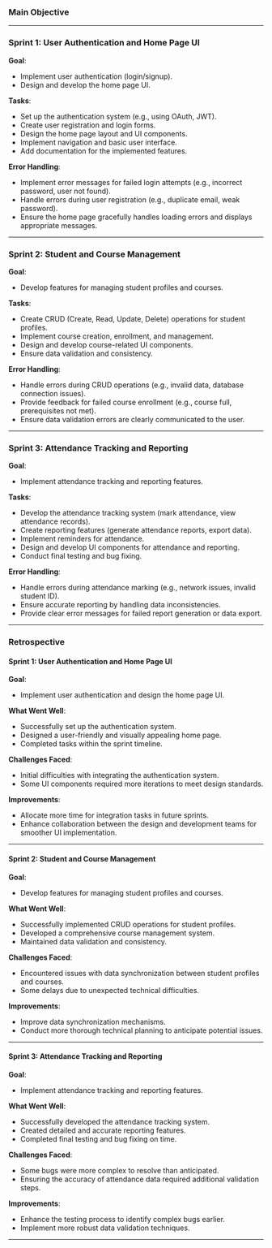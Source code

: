 ### Main Objective
---

### Sprint 1: User Authentication and Home Page UI

**Goal**:
- Implement user authentication (login/signup).
- Design and develop the home page UI.

**Tasks**:
- Set up the authentication system (e.g., using OAuth, JWT).
- Create user registration and login forms.
- Design the home page layout and UI components.
- Implement navigation and basic user interface.
- Add documentation for the implemented features.

**Error Handling**:
- Implement error messages for failed login attempts (e.g., incorrect password, user not found).
- Handle errors during user registration (e.g., duplicate email, weak password).
- Ensure the home page gracefully handles loading errors and displays appropriate messages.

---

### Sprint 2: Student and Course Management

**Goal**:
- Develop features for managing student profiles and courses.

**Tasks**:
- Create CRUD (Create, Read, Update, Delete) operations for student profiles.
- Implement course creation, enrollment, and management.
- Design and develop course-related UI components.
- Ensure data validation and consistency.

**Error Handling**:
- Handle errors during CRUD operations (e.g., invalid data, database connection issues).
- Provide feedback for failed course enrollment (e.g., course full, prerequisites not met).
- Ensure data validation errors are clearly communicated to the user.

---

### Sprint 3: Attendance Tracking and Reporting

**Goal**:
- Implement attendance tracking and reporting features.

**Tasks**:
- Develop the attendance tracking system (mark attendance, view attendance records).
- Create reporting features (generate attendance reports, export data).
- Implement reminders for attendance.
- Design and develop UI components for attendance and reporting.
- Conduct final testing and bug fixing.

**Error Handling**:
- Handle errors during attendance marking (e.g., network issues, invalid student ID).
- Ensure accurate reporting by handling data inconsistencies.
- Provide clear error messages for failed report generation or data export.

---

### Retrospective

#### Sprint 1: User Authentication and Home Page UI

**Goal**:
- Implement user authentication and design the home page UI.

**What Went Well**:
- Successfully set up the authentication system.
- Designed a user-friendly and visually appealing home page.
- Completed tasks within the sprint timeline.

**Challenges Faced**:
- Initial difficulties with integrating the authentication system.
- Some UI components required more iterations to meet design standards.

**Improvements**:
- Allocate more time for integration tasks in future sprints.
- Enhance collaboration between the design and development teams for smoother UI implementation.

---

#### Sprint 2: Student and Course Management

**Goal**:
- Develop features for managing student profiles and courses.

**What Went Well**:
- Successfully implemented CRUD operations for student profiles.
- Developed a comprehensive course management system.
- Maintained data validation and consistency.

**Challenges Faced**:
- Encountered issues with data synchronization between student profiles and courses.
- Some delays due to unexpected technical difficulties.

**Improvements**:
- Improve data synchronization mechanisms.
- Conduct more thorough technical planning to anticipate potential issues.

---

#### Sprint 3: Attendance Tracking and Reporting

**Goal**:
- Implement attendance tracking and reporting features.

**What Went Well**:
- Successfully developed the attendance tracking system.
- Created detailed and accurate reporting features.
- Completed final testing and bug fixing on time.

**Challenges Faced**:
- Some bugs were more complex to resolve than anticipated.
- Ensuring the accuracy of attendance data required additional validation steps.

**Improvements**:
- Enhance the testing process to identify complex bugs earlier.
- Implement more robust data validation techniques.

---
